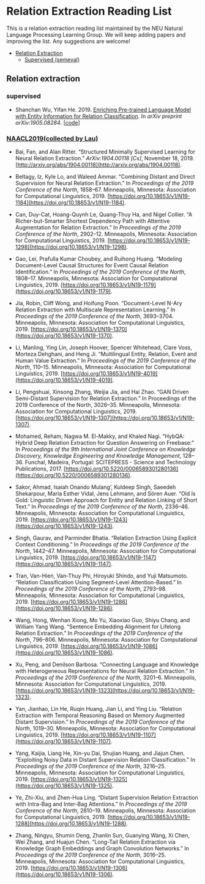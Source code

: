 # Relation Extraction Reading List
This is a relation extraction reading list maintained by the NEU Natural Language Processing  Learning Group. We will keep adding papers and improving the list. Any suggestions are welcome!


 * [Relation Extraction](#supervised)
    * [Supervised (semeval)](#supervised)

## Relation extraction

### supervised
* Shanchan Wu, Yifan He. 2019. [Enriching Pre-trained Language Model with Entity Information for Relation Classification](https://arxiv.org/abs/1905.08284). In *arXiv preprint arXiv:1905.08284*. [[code](https://github.com/NEUNLP-RE/Erich_Relation_Classification)]

### [NAACL2019(collected by Lau)](https://naacl2019.org/program/accepted/)

* Bai, Fan, and Alan Ritter. “Structured Minimally Supervised Learning for Neural Relation Extraction.” _ArXiv:1904.00118 [Cs]_, November 18, 2019\. [http://arxiv.org/abs/1904.00118](http://arxiv.org/abs/1904.00118).

* Beltagy, Iz, Kyle Lo, and Waleed Ammar. “Combining Distant and Direct Supervision for Neural Relation Extraction.” In _Proceedings of the 2019 Conference of the North_, 1858–67\. Minneapolis, Minnesota: Association for Computational Linguistics, 2019\. [https://doi.org/10.18653/v1/N19-1184](https://doi.org/10.18653/v1/N19-1184).

* Can, Duy-Cat, Hoang-Quynh Le, Quang-Thuy Ha, and Nigel Collier. “A Richer-but-Smarter Shortest Dependency Path with Attentive Augmentation for Relation Extraction.” In _Proceedings of the 2019 Conference of the North_, 2902–12\. Minneapolis, Minnesota: Association for Computational Linguistics, 2019\. [https://doi.org/10.18653/v1/N19-1298](https://doi.org/10.18653/v1/N19-1298).

* Gao, Lei, Prafulla Kumar Choubey, and Ruihong Huang. “Modeling Document-Level Causal Structures for Event Causal Relation Identification.” In _Proceedings of the 2019 Conference of the North_, 1808–17\. Minneapolis, Minnesota: Association for Computational Linguistics, 2019\. [https://doi.org/10.18653/v1/N19-1179](https://doi.org/10.18653/v1/N19-1179).

* Jia, Robin, Cliff Wong, and Hoifung Poon. “Document-Level N-Ary Relation Extraction with Multiscale Representation Learning.” In _Proceedings of the 2019 Conference of the North_, 3693–3704\. Minneapolis, Minnesota: Association for Computational Linguistics, 2019\. [https://doi.org/10.18653/v1/N19-1370](https://doi.org/10.18653/v1/N19-1370).

* Li, Manling, Ying Lin, Joseph Hoover, Spencer Whitehead, Clare Voss, Morteza Dehghani, and Heng Ji. “Multilingual Entity, Relation, Event and Human Value Extraction.” In _Proceedings of the 2019 Conference of the North_, 110–15\. Minneapolis, Minnesota: Association for Computational Linguistics, 2019\. [https://doi.org/10.18653/v1/N19-4019](https://doi.org/10.18653/v1/N19-4019).

* Li, Pengshuai, Xinsong Zhang, Weijia Jia, and Hai Zhao. “GAN Driven Semi-Distant Supervision for Relation Extraction.” In Proceedings of the 2019 Conference of the North, 3026–35. Minneapolis, Minnesota: Association for Computational Linguistics, 2019. [https://doi.org/10.18653/v1/N19-1307](https://doi.org/10.18653/v1/N19-1307).

* Mohamed, Reham, Nagwa M. El-Makky, and Khaled Nagi. “HybQA: Hybrid Deep Relation Extraction for Question Answering on Freebase:” In _Proceedings of the 9th International Joint Conference on Knowledge Discovery, Knowledge Engineering and Knowledge Management_, 128–36\. Funchal, Madeira, Portugal: SCITEPRESS - Science and Technology Publications, 2017\. [https://doi.org/10.5220/0006589301280136](https://doi.org/10.5220/0006589301280136).

* Sakor, Ahmad, Isaiah Onando Mulang’, Kuldeep Singh, Saeedeh Shekarpour, Maria Esther Vidal, Jens Lehmann, and Sören Auer. “Old Is Gold: Linguistic Driven Approach for Entity and Relation Linking of Short Text.” In _Proceedings of the 2019 Conference of the North_, 2336–46\. Minneapolis, Minnesota: Association for Computational Linguistics, 2019\. [https://doi.org/10.18653/v1/N19-1243](https://doi.org/10.18653/v1/N19-1243).

* Singh, Gaurav, and Parminder Bhatia. “Relation Extraction Using Explicit Context Conditioning.” In _Proceedings of the 2019 Conference of the North_, 1442–47\. Minneapolis, Minnesota: Association for Computational Linguistics, 2019\. [https://doi.org/10.18653/v1/N19-1147](https://doi.org/10.18653/v1/N19-1147).

* Tran, Van-Hien, Van-Thuy Phi, Hiroyuki Shindo, and Yuji Matsumoto. “Relation Classification Using Segment-Level Attention-Based.” In _Proceedings of the 2019 Conference of the North_, 2793–98\. Minneapolis, Minnesota: Association for Computational Linguistics, 2019\. [https://doi.org/10.18653/v1/N19-1286](https://doi.org/10.18653/v1/N19-1286).

* Wang, Hong, Wenhan Xiong, Mo Yu, Xiaoxiao Guo, Shiyu Chang, and William Yang Wang. “Sentence Embedding Alignment for Lifelong Relation Extraction.” In _Proceedings of the 2019 Conference of the North_, 796–806\. Minneapolis, Minnesota: Association for Computational Linguistics, 2019\. [https://doi.org/10.18653/v1/N19-1086](https://doi.org/10.18653/v1/N19-1086).

* Xu, Peng, and Denilson Barbosa. “Connecting Language and Knowledge with Heterogeneous Representations for Neural Relation Extraction.” In _Proceedings of the 2019 Conference of the North_, 3201–6\. Minneapolis, Minnesota: Association for Computational Linguistics, 2019\. [https://doi.org/10.18653/v1/N19-1323](https://doi.org/10.18653/v1/N19-1323).

* Yan, Jianhao, Lin He, Ruqin Huang, Jian Li, and Ying Liu. “Relation Extraction with Temporal Reasoning Based on Memory Augmented Distant Supervision.” In _Proceedings of the 2019 Conference of the North_, 1019–30\. Minneapolis, Minnesota: Association for Computational Linguistics, 2019\. [https://doi.org/10.18653/v1/N19-1107](https://doi.org/10.18653/v1/N19-1107).

* Yang, Kaijia, Liang He, Xin-yu Dai, Shujian Huang, and Jiajun Chen. “Exploiting Noisy Data in Distant Supervision Relation Classification.” In _Proceedings of the 2019 Conference of the North_, 3216–25\. Minneapolis, Minnesota: Association for Computational Linguistics, 2019\. [https://doi.org/10.18653/v1/N19-1325](https://doi.org/10.18653/v1/N19-1325).

* Ye, Zhi-Xiu, and Zhen-Hua Ling. “Distant Supervision Relation Extraction with Intra-Bag and Inter-Bag Attentions.” In _Proceedings of the 2019 Conference of the North_, 2810–19\. Minneapolis, Minnesota: Association for Computational Linguistics, 2019\. [https://doi.org/10.18653/v1/N19-1288](https://doi.org/10.18653/v1/N19-1288).

* Zhang, Ningyu, Shumin Deng, Zhanlin Sun, Guanying Wang, Xi Chen, Wei Zhang, and Huajun Chen. “Long-Tail Relation Extraction via Knowledge Graph Embeddings and Graph Convolution Networks.” In _Proceedings of the 2019 Conference of the North_, 3016–25\. Minneapolis, Minnesota: Association for Computational Linguistics, 2019\. [https://doi.org/10.18653/v1/N19-1306](https://doi.org/10.18653/v1/N19-1306).
